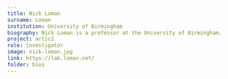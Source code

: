 ```yaml
---
title: Nick Loman
surname: Loman
institution: University of Birmingham
biography: Nick Loman is a professor at the University of Birmingham.
project: artic2
role: investigator
image: nick-loman.jpg
link: https://lab.loman.net/
folder: bios
---
```

